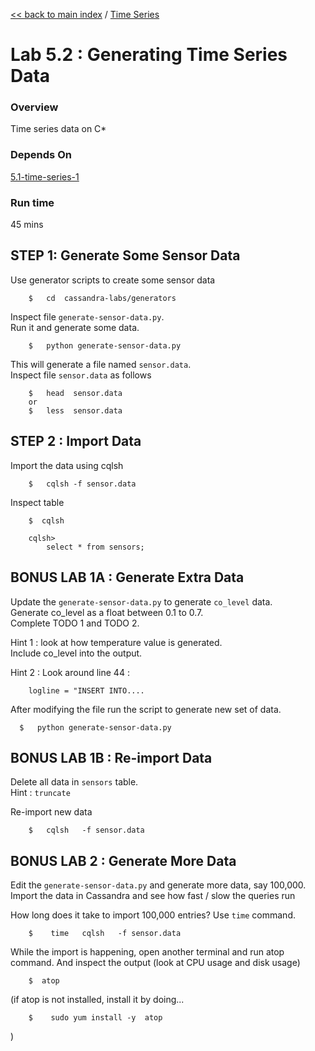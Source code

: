 <link rel='stylesheet' href='../assets/css/main.css'/>

[<< back to main index](../README.md) / [Time Series](README.md) 

Lab 5.2 : Generating Time Series Data
====================

### Overview
Time series data on C*

### Depends On 
[5.1-time-series-1](5.1-time-series-1.md)

### Run time
45 mins


## STEP 1: Generate Some Sensor Data
Use generator scripts to create some sensor data
```
    $   cd  cassandra-labs/generators
```

Inspect file `generate-sensor-data.py`.  
Run it and generate some data.
```
    $   python generate-sensor-data.py
```

This will generate a file named `sensor.data`.   
Inspect file `sensor.data` as follows
```
    $   head  sensor.data
    or
    $   less  sensor.data
```

## STEP 2 : Import Data
Import the data using cqlsh
```
    $   cqlsh -f sensor.data
```

Inspect table
```
    $  cqlsh

    cqlsh>   
        select * from sensors;
```

## BONUS LAB 1A : Generate Extra Data
Update the `generate-sensor-data.py` to generate `co_level` data.  
Generate co_level as a float between 0.1  to 0.7.  
Complete TODO 1 and TODO 2.

Hint 1 : look  at how temperature value is generated.  
Include co_level into the output.  

Hint 2 : Look around line 44 :
```
    logline = "INSERT INTO....
```

After modifying the file run the script to generate new set of data.
```
  $   python generate-sensor-data.py
```


## BONUS LAB 1B :  Re-import Data
Delete all data in `sensors` table.  
Hint : `truncate`  

Re-import new data
```
    $   cqlsh   -f sensor.data
```


## BONUS LAB 2 : Generate More Data
Edit the `generate-sensor-data.py` and generate more data, say 100,000.  Import the data in Cassandra and see how fast / slow the queries run 

How long does it take to import 100,000 entries?
Use  `time` command.
```
    $    time   cqlsh   -f sensor.data
```

While the import is happening,  open another terminal and run atop command.  And inspect the output  (look at CPU usage and disk usage)
```
    $  atop
```

(if atop is not installed, install it by doing...
```
    $    sudo yum install -y  atop
```
)